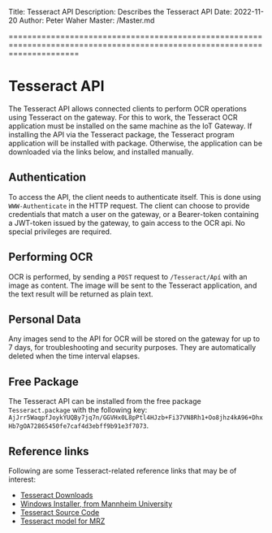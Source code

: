 Title: Tesseract API
Description: Describes the Tesseract API
Date: 2022-11-20
Author: Peter Waher
Master: /Master.md

===========================================================================================================================

Tesseract API
=============================

The Tesseract API allows connected clients to perform OCR operations using Tesseract on the gateway. For this to work,
the Tesseract OCR application must be installed on the same machine as the IoT Gateway. If installing the API via the
Tesseract package, the Tesseract program application will be installed with package. Otherwise, the application can be
downloaded via the links below, and installed manually.

Authentication
----------------

To access the API, the client needs to authenticate itself. This is done using `WWW-Authenticate` in the HTTP request.
The client can choose to provide credentials that match a user on the gateway, or a Bearer-token containing a JWT-token
issued by the gateway, to gain access to the OCR api. No special privileges are required.

Performing OCR
----------------

OCR is performed, by sending a `POST` request to `/Tesseract/Apí` with an image as content. The image will be sent to
the Tesseract application, and the text result will be returned as plain text.

Personal Data
----------------

Any images send to the API for OCR will be stored on the gateway for up to 7 days, for troubleshooting and security
purposes. They are automatically deleted when the time interval elapses.

Free Package
--------------

The Tesseract API can be installed from the free package `Tesseract.package` with the following key:
`AjJrr5WaqpfJoykYUQBy7jq7n/GGVHx0L8pPtl4HJzb+Fi37VN8Rh1+Oo8jhz4kA96+DhxHb7gOA72865450fe7caf4d3ebff9b91e3f7073`.


Reference links
------------------

Following are some Tesseract-related reference links that may be of interest:

* [Tesseract Downloads](https://tesseract-ocr.github.io/tessdoc/Downloads.html)
* [Windows Installer, from Mannheim University](https://github.com/UB-Mannheim/tesseract/wiki)
* [Tesseract Source Code](https://github.com/tesseract-ocr/)
* [Tesseract model for MRZ](https://github.com/DoubangoTelecom/tesseractMRZ)